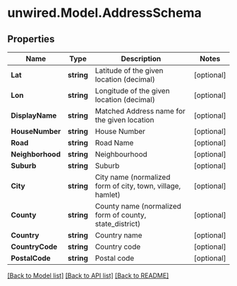 # unwired.Model.AddressSchema
## Properties

Name | Type | Description | Notes
------------ | ------------- | ------------- | -------------
**Lat** | **string** | Latitude of the given location (decimal) | [optional] 
**Lon** | **string** | Longitude of the given location (decimal) | [optional] 
**DisplayName** | **string** | Matched Address name for the given location | [optional] 
**HouseNumber** | **string** | House Number | [optional] 
**Road** | **string** | Road Name | [optional] 
**Neighborhood** | **string** | Neighbourhood | [optional] 
**Suburb** | **string** | Suburb | [optional] 
**City** | **string** | City name (normalized form of city, town, village, hamlet) | [optional] 
**County** | **string** | County name (normalized form of county, state_district) | [optional] 
**Country** | **string** | Country name | [optional] 
**CountryCode** | **string** | Country code | [optional] 
**PostalCode** | **string** | Postal code | [optional] 

[[Back to Model list]](../README.md#documentation-for-models) [[Back to API list]](../README.md#documentation-for-api-endpoints) [[Back to README]](../README.md)


